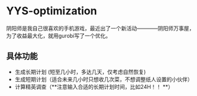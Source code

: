 # YYS-optimization

阴阳师是我自己很喜欢的手机游戏，最近出了一个新活动————阴阳师万事屋，为了收益最大化，就用gurobi写了一个优化。

## 具体功能
- 生成长期计划 (短至几小时，多达几天，仅考虑自然恢复)
- 生成短期计划（适合未来几小时只想收几次菜，不想调整纸人设置的小伙伴）
- 计算精英调查（**注意输入合适的长期计划时间，比如24H！！ **）
